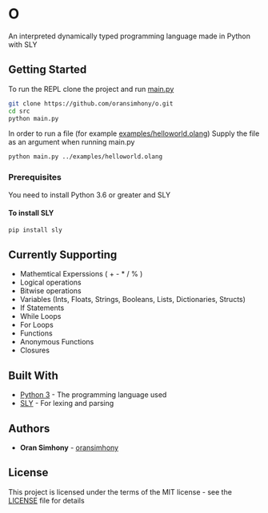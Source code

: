 # O

An interpreted dynamically typed programming language made in Python with SLY

## Getting Started

To run the REPL clone the project and run [main.py](src/main.py)

```sh
git clone https://github.com/oransimhony/o.git
cd src
python main.py
```

In order to run a file (for example [examples/helloworld.olang](examples/helloworld.olang))
Supply the file as an argument when running main.py

```sh
python main.py ../examples/helloworld.olang
```

### Prerequisites

You need to install Python 3.6 or greater and SLY

#### To install SLY

```sh
pip install sly
```

## Currently Supporting

* Mathemtical Experssions ( + - * / % )
* Logical operations
* Bitwise operations
* Variables (Ints, Floats, Strings, Booleans, Lists, Dictionaries, Structs)
* If Statements
* While Loops
* For Loops
* Functions
* Anonymous Functions
* Closures

## Built With

* [Python 3](https://www.python.org/) - The programming language used
* [SLY](https://github.com/dabeaz/sly) - For lexing and parsing

## Authors

* **Oran Simhony** - [oransimhony](https://github.com/oransimhony)

## License

This project is licensed under the terms of the MIT license - see the [LICENSE](LICENSE) file for details
